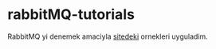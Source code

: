 # rabbitMQ-tutorials

RabbitMQ yi denemek amaciyla [sitedeki](https://www.rabbitmq.com/getstarted.html) ornekleri uyguladim.
